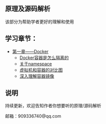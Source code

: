 ## 原理及源码解析

该部分为帮助学者更好的理解和使用



## 学习章节：

<ul>
    <li><a href="https://github.com/ben1234560/k8s_PaaS/blob/master/%E5%8E%9F%E7%90%86%E5%8F%8A%E6%BA%90%E7%A0%81%E8%A7%A3%E6%9E%90/%E7%AC%AC%E4%B8%80%E7%AB%A0%E2%80%94%E2%80%94Docker.md">第一章——Docker</a>
        <ul>
            <li><a href="https://github.com/ben1234560/k8s_PaaS/blob/master/%E5%8E%9F%E7%90%86%E5%8F%8A%E6%BA%90%E7%A0%81%E8%A7%A3%E6%9E%90/%E7%AC%AC%E4%B8%80%E7%AB%A0%E2%80%94%E2%80%94Docker.md#%E5%AE%B9%E5%99%A8%E6%98%AF%E6%80%8E%E4%B9%88%E9%9A%94%E7%A6%BB%E7%9A%84">Docker容器是怎么隔离的</a></li>
            <li><a href="https://github.com/ben1234560/k8s_PaaS/blob/master/%E5%8E%9F%E7%90%86%E5%8F%8A%E6%BA%90%E7%A0%81%E8%A7%A3%E6%9E%90/%E7%AC%AC%E4%B8%80%E7%AB%A0%E2%80%94%E2%80%94Docker.md#%E5%85%B3%E4%BA%8Enamespace">关于namespace</a></li>
            <li><a href="https://github.com/ben1234560/k8s_PaaS/blob/master/%E5%8E%9F%E7%90%86%E5%8F%8A%E6%BA%90%E7%A0%81%E8%A7%A3%E6%9E%90/%E7%AC%AC%E4%B8%80%E7%AB%A0%E2%80%94%E2%80%94Docker.md#%E8%99%9A%E6%8B%9F%E6%9C%BA%E5%92%8C%E5%AE%B9%E5%99%A8%E7%9A%84%E5%AF%B9%E6%AF%94%E5%9B%BE">虚拟机和容器的对比图</a></li>
            <li><a href="https://github.com/ben1234560/k8s_PaaS/blob/master/%E5%8E%9F%E7%90%86%E5%8F%8A%E6%BA%90%E7%A0%81%E8%A7%A3%E6%9E%90/%E7%AC%AC%E4%B8%80%E7%AB%A0%E2%80%94%E2%80%94Docker.md#%E6%B7%B1%E5%85%A5%E7%90%86%E8%A7%A3%E5%AE%B9%E5%99%A8%E9%95%9C%E5%83%8F">深入理解容器镜像</a></li>
        </ul>
    </li>
</ul>




## 说明

<p>持续更新，欢迎告知作者你想要听的原理/源码解析
<p>邮箱：909336740@qq.com

